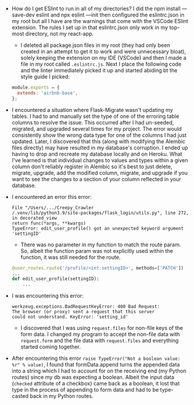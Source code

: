 + How do I get ESlint to run in all of my directories? I did the npm install —save-dev eslint and npx eslint —init then configured the eslintrc.json in my root but all I have are the warnings that come with the VSCode ESlint extension. The rules I set up in that eslintrc.json only work in my top-most directory, not my react-app.
  + I deleted all package.json files in my root (they had only been created in an attempt to get it to work and were unnecessary bloat), solely keeping the extension on my IDE (VSCode) and then I made a file in my root called `.eslintrc.js`. Next I place the following code and the linter immediately picked it up and started abiding bt the style guide I picked:
  ```js
  module.exports = {
    extends: 'airbnb-base',
  };
  ```

+ I encountered a situation where Flask-Migrate wasn't updating my tables. I had to and manually set the type of one of the erroring table columns to resolve the issue. This occurred after I had un-seeded, migrated, and upgraded several times for my project. The error would consistently show the wrong data type for one of the columns I had just updated. Later, I discovered that this (along with modifying the Alembic files directly) may have resulted in my database's corruption. I ended up having to drop and recreate my database locally and on Heroku. What I've learned is that individual changes to values and types within a given column don't reliably register in Alembic so it's best to just delete, migrate, upgrade, add the modified column, migrate, and upgrade if you want to see the changes to a section of your column reflected in your database.

+ I encountered an error this error:
    ```
    File "/Users/.../Creepy_Crawler
    /.venv/lib/python3.9/site-packages/flask_login/utils.py", line 272, in decorated_view
    return func(*args, **kwargs)
    TypeError: edit_user_profile() got an unexpected keyword argument 'settingID'
    ```
    + There was no parameter in my function to match the route param. So, albeit the function param
      was not explicitly used within the function, it was still needed for the route.
    ```py
    @user_routes.route('/profile/<int:settingID>', methods=['PATCH'])
    ...
    def edit_user_profile(settingID): 
        ... 
    ```

+ I was encountering this error:
  ```
  werkzeug.exceptions.BadRequestKeyError: 400 Bad Request:
  The browser (or proxy) sent a request that this server
  could not understand. KeyError: 'setting_id'
  ```
    + I discovered that I was using `request.files` for non-file keys of
      the form data. I changed my program to accept the non-file data
      with `request.form` and the file data with `request.files` and everything started coming together.

+ After encountering this error `raise TypeError("Not a boolean value: %r" % value)`, I found that formData.append turns the appended data into a string which I had to account for on the receiving end (my Python routes) since my db was expecting a boolean. Albeit the input data (`checked` attribute of a checkbox) came back as a boolean, it lost that type in the process of appending to form data and had to be type-casted back in my Python routes.